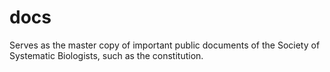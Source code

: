 # docs
Serves as the master copy of important public documents of the Society of Systematic Biologists, such as the constitution.
